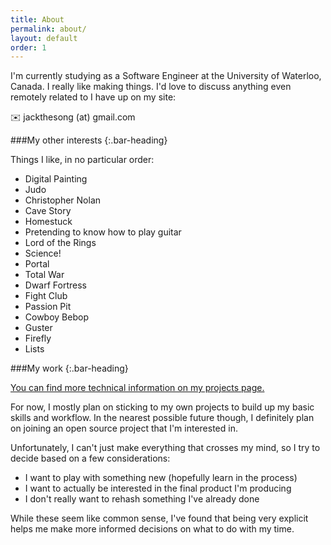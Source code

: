 ```yaml
---
title: About
permalink: about/
layout: default
order: 1
---
```

[projects]: /projects/


I'm currently studying as a Software Engineer at the University of Waterloo, Canada. I really like making things. I'd love to discuss anything even remotely related to I have up on my site:

:envelope: jackthesong (at) gmail.com

###My other interests
{:.bar-heading}

Things I like, in no particular order:

- Digital Painting
- Judo
- Christopher Nolan
- Cave Story
- Homestuck
- Pretending to know how to play guitar
- Lord of the Rings
- Science!
- Portal
- Total War
- Dwarf Fortress
- Fight Club
- Passion Pit
- Cowboy Bebop
- Guster
- Firefly
- Lists


###My work
{:.bar-heading}

[You can find more technical information on my projects page.][projects]

For now, I mostly plan on sticking to my own projects to build up my basic skills and workflow. In the nearest possible future though, I definitely plan on joining an open source project that I'm interested in. 

Unfortunately, I can't just make everything that crosses my mind, so I try to decide based on a few considerations:  

- I want to play with something new (hopefully learn in the process)  
- I want to actually be interested in the final product I'm producing  
- I don't really want to rehash something I've already done  
  
While these seem like common sense, I've found that being very explicit helps me make more informed decisions on what to do with my time.